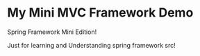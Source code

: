 # My Mini MVC Framework Demo

Spring Framework Mini Edition!

Just for learning and Understanding spring framework src!






